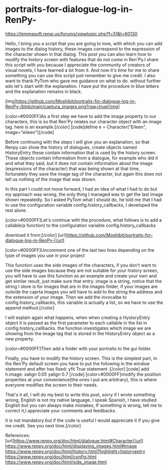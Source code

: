 # portraits-for-dialogue-log-in-RenPy-

https://lemmasoft.renai.us/forums/viewtopic.php?f=51&t=60130

Hello, I bring you a script that you are going to love, with which you can add images to the dialog history, these images correspond to the expression of the character shown in that dialog. This post you can also learn how to modify the history screen with features that do not come in Ren'Py.I share this script with you because I appreciate the community of creators of visual novels, I have learned a lot from it. And now it's time for me to share something you can use this script just remember to give me credit. I also want to thank PyTom who gave me guidance on what to do. without further ado let's start with the explanation. I have put the procedure in blue letters and the explanation remains in black.

[img]https://github.com/Moshibit/portraits-for-dialogue-log-in-RenPy-/blob/main/captura_images.png?raw=true[/img]

[color=#0000FF]As a first step we have to add the image property to our characters, this is so that Ren'Py relates our character object with an image tag. here is an example.[/color]
[code]define e = Character("Eileen", image="eileen")[/code]

Before continuing with the steps I will give you an explanation, so that Renpy can show the history of dialogues, create objects named HistoryEntry these contain information that is used by the history screen. These objects contain information from a dialogue, for example who did it and what they said, but it does not contain information about the image (expressions of the character) that was being shown at that time, fortunately they save the image tag of the character, but again this does not tell us nothing of the image that was shown.

In this part I could not move forward, I had an idea of ​​what I had to do but my approach was wrong, the only thing I managed was to get the last image shown repeatedly. So I asked PyTom what I should do, he told me that I had to use the configuration variable config.history_callbacks, I developed the rest alone.

[color=#0000FF]Let's continue with the procedure, what follows is to add a callable(a function) to the configuration variable config.history_callbacks

download it from:[/color]
[url]https://github.com/Moshibit/portraits-for-dialogue-log-in-RenPy-[/url]

[color=#0000FF]Uncomment one of the last two lines depending on the type of images you use in your project 

This function uses the side images of the characters, if you don't want to use the side images because they are not suitable for your history screen, you will have to use this function as an example and create your own and get similar result, just make sure that entry. image is a string, notice that the string I store is for images that are in the images folder, if your images are outside the caprta images you will have to add to the string the address and the extension of your image.
Then we add the invocalbe to config.history_callbacks, this variable is actually a list, so we have to use the append method.[/color]

I will explain again what happens, when when creating a HystoryEntry object it is passed as the first parameter to each callable in the list in config.history_callbacks. the function investigates which image we are showing from the image tag that is stored in the HistoryEntry object as a new property.

[color=#0000FF]Then add a folder with your portraits to the gui folder.

Finally, you have to modify the history screen. This is the simplest part, in the Ren'Py default screen you have to put the following in the window statement and after has fixed: yfit True statement  :[/color]
[code]
add h.image:
    xalign 0.05 yalign 0.7
[/code]
[color=#0000FF]modify the position properties at your convenience(the ones I put are arbitrary), this is where everyone modifies the screen to their needs.

That's it all, I will do my best to write this post, sorry if I wrote something wrong, English is not my native language, I speak Spanish, I have studied English but you can always make mistakes, If something is wrong, tell me to correct it,I appreciate your comments and feedbacks.

It is not mandatory but if the code is useful I would appreciate it if you give me credit. See you next time.[/color]

References:
[url]https://www.renpy.org/doc/html/dialogue.html#Character[/url]
https://www.renpy.org/doc/html/displaying_images.html#image
https://www.renpy.org/doc/html/history.html?highlight=historyentry
https://www.renpy.org/doc/html/config.html
https://www.renpy.org/doc/html/side_image.html
